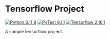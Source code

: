 # Tensorflow Project

[![Python 3.11.9](https://img.shields.io/badge/python-3.11.9-blue?labelColor=grey)](https://www.python.org/downloads/release/python-3119/)
[![PyTest 8.1.1](https://img.shields.io/badge/pytest-8.1.1-yellow?labelColor=grey)](https://github.com/pytest-dev/pytest/releases/tag/8.1.1)
[![Tensorflow 2.16.1](https://img.shields.io/badge/tensorflow-2.16.1-orange?labelColor=grey)](https://github.com/tensorflow/tensorflow/releases/tag/v2.16.1)

A sample tensorflow project.

